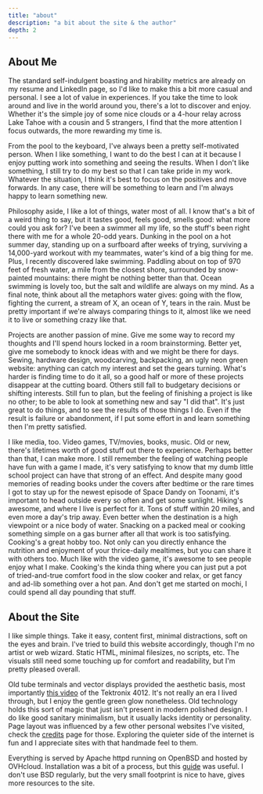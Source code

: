 ```yaml
---
title: "about"
description: "a bit about the site & the author"
depth: 2
---
```

## About Me
The standard self-indulgent boasting and hirability metrics are already on my resume and LinkedIn page, so I'd like to make this a bit more casual and personal.
I see a lot of value in experiences.
If you take the time to look around and live in the world around you, there's a lot to discover and enjoy.
Whether it's the simple joy of some nice clouds or a 4-hour relay across Lake Tahoe with a cousin and 5 strangers, I find that the more attention I focus outwards, the more rewarding my time is.


From the pool to the keyboard, I've always been a pretty self-motivated person.
When I like something, I want to do the best I can at it because I enjoy putting work into something and seeing the results.
When I don't like something, I still try to do my best so that I can take pride in my work.
Whatever the situation, I think it's best to focus on the positives and move forwards.
In any case, there will be something to learn and I'm always happy to learn something new.


Philosophy aside, I like a lot of things, water most of all.
I know that's a bit of a weird thing to say, but it tastes good, feels good, smells good: what more could you ask for?
I've been a swimmer all my life, so the stuff's been right there with me for a whole 20-odd years.
Dunking in the pool on a hot summer day, standing up on a surfboard after weeks of trying, surviving a 14,000-yard workout with my teammates, water's kind of a big thing for me.
Plus, I recently discovered lake swimming.
Paddling about on top of 970 feet of fresh water, a mile from the closest shore, surrounded by snow-painted mountains: there might be nothing better than that.
Ocean swimming is lovely too, but the salt and wildlife are always on my mind.
As a final note, think about all the metaphors water gives: going with the flow, fighting the current, a stream of X, an ocean of Y, tears in the rain.
Must be pretty important if we're always comparing things to it, almost like we need it to live or something crazy like that.


Projects are another passion of mine.
Give me some way to record my thoughts and I'll spend hours locked in a room brainstorming.
Better yet, give me somebody to knock ideas with and we might be there for days.
Sewing, hardware design, woodcarving, backpacking, an ugly neon green website: anything can catch my interest and set the gears turning.
What's harder is finding time to do it all, so a good half or more of these projects disappear at the cutting board.
Others still fall to budgetary decisions or shifting interests.
Still fun to plan, but the feeling of finishing a project is like no other; to be able to look at something new and say "I did that".
It's just great to do things, and to see the results of those things I do.
Even if the result is failure or abandonment, if I put some effort in and learn something then I'm pretty satisfied.


I like media, too.
Video games, TV/movies, books, music.
Old or new, there's lifetimes worth of good stuff out there to experience.
Perhaps better than that, I can make more.
I still remember the feeling of watching people have fun with a game I made, it's very satisfying to know that my dumb little school project can have that strong of an effect.
And despite many good memories of reading books under the covers after bedtime or the rare times I got to stay up for the newest episode of Space Dandy on Toonami, it's important to head outside every so often and get some sunlight.
Hiking's awesome, and where I live is perfect for it.
Tons of stuff within 20 miles, and even more a day's trip away.
Even better when the destination is a high viewpoint or a nice body of water.
Snacking on a packed meal or cooking something simple on a gas burner after all that work is too satisfying.
Cooking's a great hobby too.
Not only can you directly enhance the nutrition and enjoyment of your thrice-daily mealtimes, but you can share it with others too.
Much like with the video game, it's awesome to see people enjoy what I make.
Cooking's the kinda thing where you can just put a pot of tried-and-true comfort food in the slow cooker and relax, or get fancy and ad-lib something over a hot pan.
And don't get me started on mochi, I could spend all day pounding that stuff.


## About the Site
I like simple things.
Take it easy, content first, minimal distractions, soft on the eyes and brain.
I've tried to build this website accordingly, though I'm no artist or web wizard.
Static HTML, minimal filesizes, no scripts, etc.
The visuals still need some touching up for comfort and readability, but I'm pretty pleased overall.


Old tube terminals and vector displays provided the aesthetic basis, most importantly [this video](https://youtu.be/YZsiR45tKKw) of the Tektronix 4012.
It's not really an era I lived through, but I enjoy the gentle green glow nonetheless.
Old technology holds this sort of magic that just isn't present in modern polished design.
I do like good sanitary minimalism, but it usually lacks identity or personality.
Page layout was influenced by a few other personal websites I've visited, check the [credits](/misc/credits) page for those.
Exploring the quieter side of the internet is fun and I appreciate sites with that handmade feel to them.


Everything is served by Apache httpd running on OpenBSD and hosted by OVHcloud.
Installation was a bit of a process, but this [guide](https://kaip.iki.fi/2021/01/02/openbsd.html) was useful.
I don't use BSD regularly, but the very small footprint is nice to have, gives more resources to the site.
